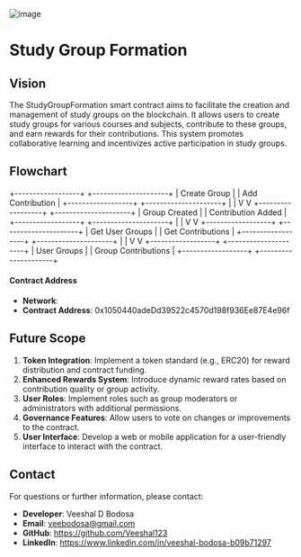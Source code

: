 ![image](https://github.com/user-attachments/assets/3b9d3cad-a448-4496-a6e7-83a2ff19a0e3)


# Study Group Formation

## Vision

The StudyGroupFormation smart contract aims to facilitate the creation and management of study groups on the blockchain.
It allows users to create study groups for various courses and subjects, contribute to these groups, and earn rewards for their contributions.
This system promotes collaborative learning and incentivizes active participation in study groups.

## Flowchart

+------------------+       +---------------------+
|   Create Group   |       |   Add Contribution   |
+------------------+       +---------------------+
           |                        |
           V                        V
+------------------+       +---------------------+
|   Group Created  |       |   Contribution Added |
+------------------+       +---------------------+
           |                        |
           V                        V
+------------------+       +---------------------+
| Get User Groups  |       | Get Contributions    |
+------------------+       +---------------------+
           |                        |
           V                        V
+------------------+       +---------------------+
|   User Groups    |       |  Group Contributions |
+------------------+       +---------------------+

#### **Contract Address**
- **Network**: 
- **Contract Address**: 0x1050440adeDd39522c4570d198f936Ee87E4e96f


## Future Scope

1. **Token Integration**: Implement a token standard (e.g., ERC20) for reward distribution and contract funding.
2. **Enhanced Rewards System**: Introduce dynamic reward rates based on contribution quality or group activity.
3. **User Roles**: Implement roles such as group moderators or administrators with additional permissions.
4. **Governance Features**: Allow users to vote on changes or improvements to the contract.
5. **User Interface**: Develop a web or mobile application for a user-friendly interface to interact with the contract.

## Contact

For questions or further information, please contact:

- **Developer**: Veeshal D Bodosa
- **Email**: veebodosa@gmail.com
- **GitHub**: https://github.com/Veeshal123
- **LinkedIn**: https://www.linkedin.com/in/veeshal-bodosa-b09b71297
